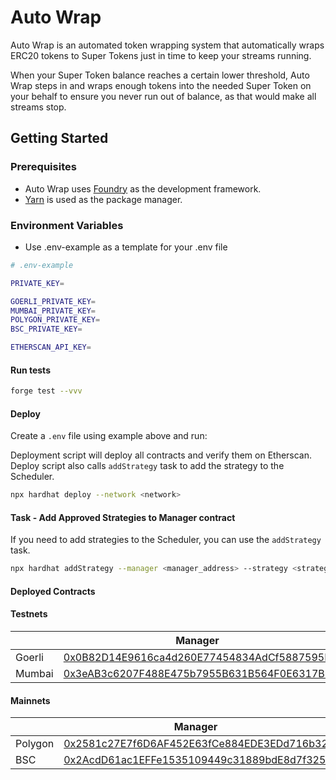 # Auto Wrap

Auto Wrap is an automated token wrapping system that automatically wraps ERC20 tokens to Super Tokens just in time to keep your streams running.

When your Super Token balance reaches a certain lower threshold, Auto Wrap steps in and wraps enough tokens into the needed Super Token on your behalf to ensure you never run out of balance, as that would make all streams stop.

## Getting Started

### Prerequisites

-   Auto Wrap uses [Foundry](https://github.com/gakonst/foundry#installation) as the development framework.
-   [Yarn](https://github.com/yarnpkg/yarn) is used as the package manager.

### Environment Variables

-   Use .env-example as a template for your .env file

```bash
# .env-example

PRIVATE_KEY=

GOERLI_PRIVATE_KEY=
MUMBAI_PRIVATE_KEY=
POLYGON_PRIVATE_KEY=
BSC_PRIVATE_KEY=

ETHERSCAN_API_KEY=
```

#### Run tests

```bash
forge test --vvv
```

#### Deploy

Create a `.env` file using example above and run:

Deployment script will deploy all contracts and verify them on Etherscan.
Deploy script also calls `addStrategy` task to add the strategy to the Scheduler.

```bash
npx hardhat deploy --network <network>
```

#### Task - Add Approved Strategies to Manager contract

If you need to add strategies to the Scheduler, you can use the `addStrategy` task.

```bash
npx hardhat addStrategy --manager <manager_address> --strategy <strategy_address> --network <network>
```

#### Deployed Contracts

#### Testnets

|        | Manager                                                                                                                              | WrapStrategy                                                                                                                         |
| ------ | ------------------------------------------------------------------------------------------------------------------------------------ | ------------------------------------------------------------------------------------------------------------------------------------ |
| Goerli | [0x0B82D14E9616ca4d260E77454834AdCf5887595F](https://goerli.etherscan.io/address/0x0B82D14E9616ca4d260E77454834AdCf5887595F#code)    | [0xea49af829d3e28d3ec49e0e0a0ba1e7860a56f60](https://goerli.etherscan.io/address/0xea49af829d3e28d3ec49e0e0a0ba1e7860a56f60#code)    |
| Mumbai | [0x3eAB3c6207F488E475b7955B631B564F0E6317B9](https://mumbai.polygonscan.com/address/0x3eAB3c6207F488E475b7955B631B564F0E6317B9#code) | [0x544728AFDBeEafBeC9e1329031788edb53017bC4](https://mumbai.polygonscan.com/address/0x544728AFDBeEafBeC9e1329031788edb53017bC4#code) |

#### Mainnets

|         | Manager                                                                                                                       | WrapStrategy                                                                                                                  |
| ------- | ----------------------------------------------------------------------------------------------------------------------------- | ----------------------------------------------------------------------------------------------------------------------------- |
| Polygon | [0x2581c27E7f6D6AF452E63fCe884EDE3EDd716b32](https://polygonscan.com/address/0x2581c27E7f6D6AF452E63fCe884EDE3EDd716b32#code) | [0xb4afa36BAd8c76976Dc77a21c9Ad711EF720eE4b](https://polygonscan.com/address/0xb4afa36BAd8c76976Dc77a21c9Ad711EF720eE4b#code) |
| BSC     | [0x2AcdD61ac1EFFe1535109449c31889bdE8d7f325](https://bscscan.com/address/0x2AcdD61ac1EFFe1535109449c31889bdE8d7f325#code)     | [0x9e308cb079ae130790F604b1030cDf386670f199](https://bscscan.com/address/0x9e308cb079ae130790F604b1030cDf386670f199#code)     |
